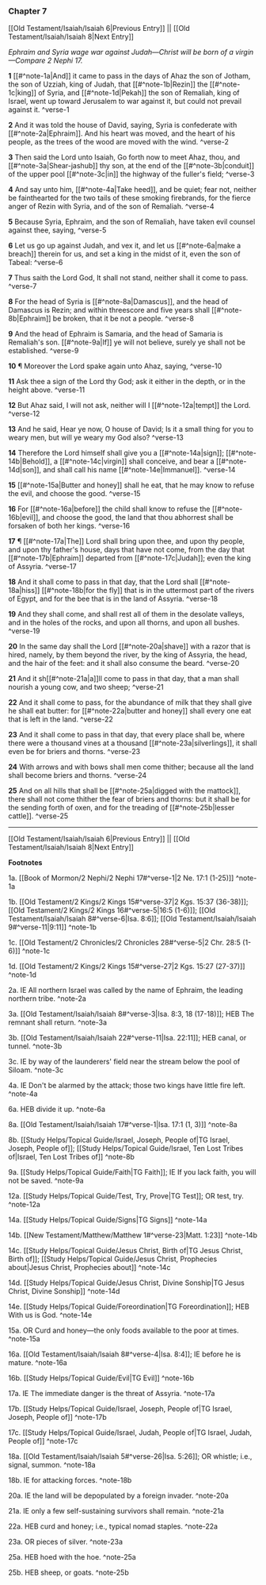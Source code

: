 ### Chapter 7

[[Old Testament/Isaiah/Isaiah 6|Previous Entry]]  ||  [[Old Testament/Isaiah/Isaiah 8|Next Entry]]

*Ephraim and Syria wage war against Judah—Christ will be born of a virgin—Compare 2 Nephi 17.*

**1**  [[#^note-1a|And]] it came to pass in the days of Ahaz the son of Jotham, the son of Uzziah, king of Judah, that [[#^note-1b|Rezin]] the [[#^note-1c|king]] of Syria, and [[#^note-1d|Pekah]] the son of Remaliah, king of Israel, went up toward Jerusalem to war against it, but could not prevail against it. ^verse-1

**2**  And it was told the house of David, saying, Syria is confederate with [[#^note-2a|Ephraim]]. And his heart was moved, and the heart of his people, as the trees of the wood are moved with the wind. ^verse-2

**3**  Then said the Lord unto Isaiah, Go forth now to meet Ahaz, thou, and [[#^note-3a|Shear-jashub]] thy son, at the end of the [[#^note-3b|conduit]] of the upper pool [[#^note-3c|in]] the highway of the fuller's field; ^verse-3

**4**  And say unto him, [[#^note-4a|Take heed]], and be quiet; fear not, neither be fainthearted for the two tails of these smoking firebrands, for the fierce anger of Rezin with Syria, and of the son of Remaliah. ^verse-4

**5**  Because Syria, Ephraim, and the son of Remaliah, have taken evil counsel against thee, saying, ^verse-5

**6**  Let us go up against Judah, and vex it, and let us [[#^note-6a|make a breach]] therein for us, and set a king in the midst of it, even the son of Tabeal: ^verse-6

**7**  Thus saith the Lord God, It shall not stand, neither shall it come to pass. ^verse-7

**8**  For the head of Syria is [[#^note-8a|Damascus]], and the head of Damascus is Rezin; and within threescore and five years shall [[#^note-8b|Ephraim]] be broken, that it be not a people. ^verse-8

**9**  And the head of Ephraim is Samaria, and the head of Samaria is Remaliah's son. [[#^note-9a|If]] ye will not believe, surely ye shall not be established. ^verse-9

**10**  ¶ Moreover the Lord spake again unto Ahaz, saying, ^verse-10

**11**  Ask thee a sign of the Lord thy God; ask it either in the depth, or in the height above. ^verse-11

**12**  But Ahaz said, I will not ask, neither will I [[#^note-12a|tempt]] the Lord. ^verse-12

**13**  And he said, Hear ye now, O house of David; Is it a small thing for you to weary men, but will ye weary my God also? ^verse-13

**14**    Therefore the Lord himself shall give you a [[#^note-14a|sign]]; [[#^note-14b|Behold]], a [[#^note-14c|virgin]] shall conceive, and bear a [[#^note-14d|son]], and shall call his name [[#^note-14e|Immanuel]]. ^verse-14

**15**  [[#^note-15a|Butter and honey]] shall he eat, that he may know to refuse the evil, and choose the good. ^verse-15

**16**  For [[#^note-16a|before]] the child shall know to refuse the [[#^note-16b|evil]], and choose the good, the land that thou abhorrest shall be forsaken of both her kings. ^verse-16

**17**  ¶ [[#^note-17a|The]] Lord shall bring upon thee, and upon thy people, and upon thy father's house, days that have not come, from the day that [[#^note-17b|Ephraim]] departed from [[#^note-17c|Judah]]; even the king of Assyria. ^verse-17

**18**  And it shall come to pass in that day, that the Lord shall [[#^note-18a|hiss]] [[#^note-18b|for the fly]] that is in the uttermost part of the rivers of Egypt, and for the bee that is in the land of Assyria. ^verse-18

**19**  And they shall come, and shall rest all of them in the desolate valleys, and in the holes of the rocks, and upon all thorns, and upon all bushes. ^verse-19

**20**  In the same day shall the Lord [[#^note-20a|shave]] with a razor that is hired, namely, by them beyond the river, by the king of Assyria, the head, and the hair of the feet: and it shall also consume the beard. ^verse-20

**21**  And it sh[[#^note-21a|a]]ll come to pass in that day, that a man shall nourish a young cow, and two sheep; ^verse-21

**22**  And it shall come to pass, for the abundance of milk that they shall give he shall eat butter: for [[#^note-22a|butter and honey]] shall every one eat that is left in the land. ^verse-22

**23**  And it shall come to pass in that day, that every place shall be, where there were a thousand vines at a thousand [[#^note-23a|silverlings]], it shall even be for briers and thorns. ^verse-23

**24**  With arrows and with bows shall men come thither; because all the land shall become briers and thorns. ^verse-24

**25**  And on all hills that shall be [[#^note-25a|digged with the mattock]], there shall not come thither the fear of briers and thorns: but it shall be for the sending forth of oxen, and for the treading of [[#^note-25b|lesser cattle]]. ^verse-25


---
[[Old Testament/Isaiah/Isaiah 6|Previous Entry]]  ||  [[Old Testament/Isaiah/Isaiah 8|Next Entry]]


**Footnotes**


1a. [[Book of Mormon/2 Nephi/2 Nephi 17#^verse-1|2 Ne. 17:1 (1-25)]] ^note-1a

1b. [[Old Testament/2 Kings/2 Kings 15#^verse-37|2 Kgs. 15:37 (36-38)]]; [[Old Testament/2 Kings/2 Kings 16#^verse-5|16:5 (1-6)]]; [[Old Testament/Isaiah/Isaiah 8#^verse-6|Isa. 8:6]]; [[Old Testament/Isaiah/Isaiah 9#^verse-11|9:11]] ^note-1b

1c. [[Old Testament/2 Chronicles/2 Chronicles 28#^verse-5|2 Chr. 28:5 (1-6)]] ^note-1c

1d. [[Old Testament/2 Kings/2 Kings 15#^verse-27|2 Kgs. 15:27 (27-37)]] ^note-1d

2a. IE All northern Israel was called by the name of Ephraim, the leading northern tribe. ^note-2a

3a. [[Old Testament/Isaiah/Isaiah 8#^verse-3|Isa. 8:3, 18 (17-18)]]; HEB The remnant shall return.  ^note-3a

3b. [[Old Testament/Isaiah/Isaiah 22#^verse-11|Isa. 22:11]]; HEB canal, or tunnel.  ^note-3b

3c. IE by way of the launderers' field near the stream below the pool of Siloam. ^note-3c

4a. IE Don't be alarmed by the attack; those two kings have little fire left. ^note-4a

6a. HEB divide it up. ^note-6a

8a. [[Old Testament/Isaiah/Isaiah 17#^verse-1|Isa. 17:1 (1, 3)]] ^note-8a

8b. [[Study Helps/Topical Guide/Israel, Joseph, People of|TG Israel, Joseph, People of]]; [[Study Helps/Topical Guide/Israel, Ten Lost Tribes of|Israel, Ten Lost Tribes of]] ^note-8b

9a. [[Study Helps/Topical Guide/Faith|TG Faith]]; IE If you lack faith, you will not be saved.  ^note-9a

12a. [[Study Helps/Topical Guide/Test, Try, Prove|TG Test]]; OR test, try.  ^note-12a

14a. [[Study Helps/Topical Guide/Signs|TG Signs]] ^note-14a

14b. [[New Testament/Matthew/Matthew 1#^verse-23|Matt. 1:23]] ^note-14b

14c. [[Study Helps/Topical Guide/Jesus Christ, Birth of|TG Jesus Christ, Birth of]]; [[Study Helps/Topical Guide/Jesus Christ, Prophecies about|Jesus Christ, Prophecies about]] ^note-14c

14d. [[Study Helps/Topical Guide/Jesus Christ, Divine Sonship|TG Jesus Christ, Divine Sonship]] ^note-14d

14e. [[Study Helps/Topical Guide/Foreordination|TG Foreordination]]; HEB With us is God.  ^note-14e

15a. OR Curd and honey—the only foods available to the poor at times. ^note-15a

16a. [[Old Testament/Isaiah/Isaiah 8#^verse-4|Isa. 8:4]]; IE before he is mature.  ^note-16a

16b. [[Study Helps/Topical Guide/Evil|TG Evil]] ^note-16b

17a. IE The immediate danger is the threat of Assyria. ^note-17a

17b. [[Study Helps/Topical Guide/Israel, Joseph, People of|TG Israel, Joseph, People of]] ^note-17b

17c. [[Study Helps/Topical Guide/Israel, Judah, People of|TG Israel, Judah, People of]] ^note-17c

18a. [[Old Testament/Isaiah/Isaiah 5#^verse-26|Isa. 5:26]]; OR whistle; i.e., signal, summon.  ^note-18a

18b. IE for attacking forces. ^note-18b

20a. IE the land will be depopulated by a foreign invader. ^note-20a

21a. IE only a few self-sustaining survivors shall remain. ^note-21a

22a. HEB curd and honey; i.e., typical nomad staples. ^note-22a

23a. OR pieces of silver. ^note-23a

25a. HEB hoed with the hoe. ^note-25a

25b. HEB sheep, or goats. ^note-25b